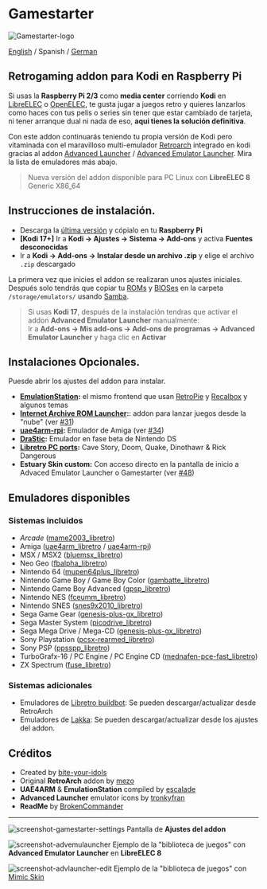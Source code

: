 # Gamestarter
![Gamestarter-logo](https://github.com/bite-your-idols/gamestarter/raw/master/packages/assets/gamestarter-logo-dark.jpg)

[English](https://github.com/bite-your-idols/gamestarter/) / Spanish / [German](https://github.com/bite-your-idols/gamestarter/blob/master/README-DE.md)

## Retrogaming addon para Kodi en Raspberry Pi
Si usas la **Raspberry Pi 2/3** como **media center** corriendo **Kodi** en [LibreELEC](https://libreelec.tv/) o [OpenELEC](http://openelec.tv/), te gusta jugar a juegos retro y quieres lanzarlos como haces con tus pelis o series sin tener que estar cambiado de tarjeta, ni tener arranque dual ni nada de eso, **aqui tienes la solución definitiva**.

Con este addon continuarás teniendo tu propia versión de Kodi pero vitaminada con el maravilloso multi-emulador [Retroarch](http://www.libretro.com/) integrado en kodi gracias al addon [Advanced Launcher](http://forum.kodi.tv/showthread.php?tid=85724) / [Advanced Emulator Launcher](http://forum.kodi.tv/showthread.php?tid=287826). Mira la lista de emuladores más abajo.

> Nueva versión del addon disponible para PC Linux con **LibreELEC 8** Generic X86_64

## Instrucciones de instalación.
- Descarga la [última versión](https://github.com/bite-your-idols/Gamestarter-Pi/releases/latest) y cópialo en tu **Raspberry Pi**
- **[Kodi 17+]** Ir a **Kodi → Ajustes → Sistema → Add-ons** y activa **Fuentes desconocidas**
- Ir a **Kodi → Add-ons → Instalar desde un archivo .zip** y elige el archivo `.zip` descargado

La primera vez que inicies el addon se realizaran unos ajustes iniciales. Después solo tendrás que copiar tu [ROMs](https://github.com/libretro/Lakka/wiki/ROMs) y [BIOSes](https://github.com/libretro/Lakka/wiki/BIOSes) en la carpeta `/storage/emulators/` usando [Samba](https://wiki.libreelec.tv/index.php?title=Accessing_LibreELEC#tab=Samba_2FSMB).

> Si usas **Kodi 17**, después de la instalación tendras que activar el addon **Advanced Emulator Launcher** manualmente:
<br>Ir a **Add-ons → Mis add-ons → Add-ons de programas → Advanced Emulator Launcher** y haga clic en **Activar**

## Instalaciones Opcionales.
Puesde abrir los ajustes del addon para instalar.
- **[EmulationStation](https://github.com/Herdinger/EmulationStation):** el mismo frontend que usan [RetroPie](https://retropie.org.uk/) y [Recalbox](https://recalbox.com/) y algunos temas 
- **[Internet Archive ROM Launcher](https://github.com/zach-morris/plugin.program.iarl/):**: addon para lanzar juegos desde la "nube" (ver [#31](https://github.com/bite-your-idols/Gamestarter-Pi/issues/31))
- **[uae4arm-rpi](https://github.com/Chips-fr/uae4arm-rpi):** Emulador de Amiga (ver [#34](https://github.com/bite-your-idols/Gamestarter-Pi/issues/34))
- **[DraStic](https://www.raspberrypi.org/forums/viewtopic.php?t=170820&p=1104991):** Emulador en fase beta de Nintendo DS
- **[Libretro PC ports](https://buildbot.libretro.com/assets/cores/):** Cave Story, Doom, Quake, Dinothawr & Rick Dangerous
- **Estuary Skin custom:** Con acceso directo en la pantalla de inicio a Advaced Emulator Launcher o Gamestarter (ver [#48](https://github.com/bite-your-idols/Gamestarter-Pi/issues/48))


## Emuladores disponibles
### Sistemas incluidos
- *Arcade* ([mame2003_libretro](https://github.com/libretro/mame2003-libretro))
- Amiga ([uae4arm_libretro](https://github.com/r-type/uae4arm-libretro) / [uae4arm-rpi](https://github.com/Chips-fr/uae4arm-rpi))
- MSX / MSX2 ([bluemsx_libretro](https://github.com/libretro/blueMSX-libretro))
- Neo Geo ([fbalpha_libretro](https://github.com/libretro/fbalpha))
- Nintendo 64 ([mupen64plus_libretro](https://github.com/libretro/mupen64plus-libretro))
- Nintendo Game Boy / Game Boy Color ([gambatte_libretro](https://github.com/libretro/Gambatte-libretro))
- Nintendo Game Boy Advanced ([gpsp_libretro](https://github.com/libretro/gpsp))
- Nintendo NES ([fceumm_libretro](https://github.com/libretro/libretro-fceumm))
- Nintendo SNES ([snes9x2010_libretro](https://github.com/libretro/snes9x2010))
- Sega Game Gear ([genesis-plus-gx_libretro](https://github.com/libretro/Genesis-Plus-GX))
- Sega Master System ([picodrive_libretro](https://github.com/libretro/picodrive))
- Sega Mega Drive / Mega-CD ([genesis-plus-gx_libretro](https://github.com/libretro/Genesis-Plus-GX))
- Sony Playstation ([pcsx-rearmed_libretro](https://github.com/libretro/pcsx_rearmed))
- Sony PSP ([ppsspp_libretro](https://github.com/libretro/libretro-ppsspp))
- TurboGrafx-16 / PC Engine / PC Engine CD ([mednafen-pce-fast_libretro](https://github.com/libretro/beetle-pce-fast-libretro))
- ZX Spectrum ([fuse_libretro](https://github.com/libretro/fuse-libretro))

### Sistemas adicionales
- Emuladores de [Libretro buildbot](https://buildbot.libretro.com/nightly/linux/armhf/latest/): Se pueden descargar/actualizar desde RetroArch
- Emuladores de [Lakka](https://github.com/bite-your-idols/Gamestarter/tree/master/packages/libretro-cores-all): Se pueden descargar/actualizar desde los ajustes del addon.


## Créditos
- Created by [bite-your-idols](https://github.com/bite-your-idols)
- Original **RetroArch** addon by [mezo](http://openelec.tv/forum/128-addons/72972-retroarch-addon-arm-rpi)
- **UAE4ARM** & **EmulationStation** compiled by [escalade](https://forum.libreelec.tv/thread-302.html)
- **Advanced Launcher** emulator icons by [tronkyfran](https://github.com/HerbFargus/es-theme-tronkyfran)
- **ReadMe** by [BrokenCommander](https://github.com/BrokenCommander)

---

![screenshot-gamestarter-settings](https://github.com/bite-your-idols/Gamestarter-Pi/raw/master/packages/assets/screenshot-settings.png)
Pantalla de **Ajustes del addon**

![screenshot-advemulauncher](https://github.com/bite-your-idols/Gamestarter-Pi/raw/master/packages/assets/screenshot-estuary-ael-systems.png)
Ejemplo de la "biblioteca de juegos" con **Advanced Emulator Launcher** en **LibreELEC 8**

![screenshot-advlauncher-edit](https://github.com/bite-your-idols/Gamestarter-Pi/raw/master/packages/assets/screenshot-gamestarter-advlauncher-mimic.png)
Ejemplo de la "biblioteca de juegos" con [Mimic Skin](http://kodi.wiki/view/Add-on:mimic)
